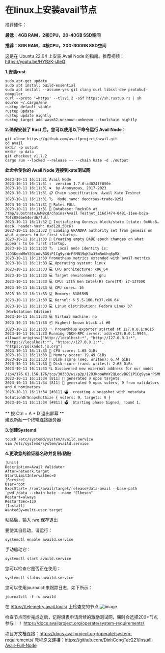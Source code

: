 # 在linux上安装avail节点

推荐硬件：

**最低：4GB RAM，2核CPU，20-40GB SSD空间**

**推荐：8GB RAM，4核CPU，200-300GB SSD空间**

这是在 Ubuntu 22.04 上安装 Avail Node 的指南。推荐视频：https://youtu.be/HYBzK-jJIeQ

**1.安装rust**

    sudo apt-get update
    sudo apt install build-essential
    sudo apt install --assume-yes git clang curl libssl-dev protobuf-compiler
    curl --proto '=https' --tlsv1.2 -sSf https://sh.rustup.rs | sh
    source ~/.cargo/env
    rustup default stable
    rustup update
    rustup update nightly
    rustup target add wasm32-unknown-unknown --toolchain nightly

**2.确保安装了 Rust 后，您可以使用以下命令运行 Avail Node：**

    git clone https://github.com/availproject/avail.git
    cd avail
    mkdir -p output
    mkdir -p data
    git checkout v1.7.2
    cargo run --locked --release -- --chain kate -d ./output

**此命令使你的 Avail Node 连接到kate测试网**

    2023-10-11 16:11:31 Avail Node    
    2023-10-11 16:11:31 ✌️  version 1.7.0-ad024ff050e    
    2023-10-11 16:11:31 ❤️  by Anonymous, 2017-2023    
    2023-10-11 16:11:31 📋 Chain specification: Avail Kate Testnet    
    2023-10-11 16:11:31 🏷  Node name: decorous-trade-0251    
    2023-10-11 16:11:31 👤 Role: FULL    
    2023-10-11 16:11:31 💾 Database: RocksDb at /tmp/substrateJwM8xd/chains/Avail Testnet_116d7474-0481-11ee-bc2a-7bfc086be54e/db/full    
    2023-10-11 16:11:32 🔨 Initializing Genesis block/state (state: 0x6bc8…8ac6, header-hash: 0xd120…50c6)    
    2023-10-11 16:11:32 👴 Loading GRANDPA authority set from genesis on what appears to be first startup.    
    2023-10-11 16:11:33 👶 Creating empty BABE epoch changes on what appears to be first startup.    
    2023-10-11 16:11:33 🏷  Local node identity is: 12D3KooWMmY2QLodvBGSiP1Cg9ysWrPSMN19qK3w35mRnUhq6pMX    
    2023-10-11 16:11:33 Prometheus metrics extended with avail metrics    
    2023-10-11 16:11:33 💻 Operating system: linux    
    2023-10-11 16:11:33 💻 CPU architecture: x86_64    
    2023-10-11 16:11:33 💻 Target environment: gnu    
    2023-10-11 16:11:33 💻 CPU: 13th Gen Intel(R) Core(TM) i7-13700K    
    2023-10-11 16:11:33 💻 CPU cores: 16    
    2023-10-11 16:11:33 💻 Memory: 31863MB    
    2023-10-11 16:11:33 💻 Kernel: 6.5.5-100.fc37.x86_64    
    2023-10-11 16:11:33 💻 Linux distribution: Fedora Linux 37 (Workstation Edition)    
    2023-10-11 16:11:33 💻 Virtual machine: no    
    2023-10-11 16:11:33 📦 Highest known block at #0    
    2023-10-11 16:11:33 〽️ Prometheus exporter started at 127.0.0.1:9615    
    2023-10-11 16:11:33 Running JSON-RPC server: addr=127.0.0.1:9944, allowed origins=["http://localhost:*", "http://127.0.0.1:*", "https://localhost:*", "https://127.0.0.1:*", "https://polkadot.js.org"]    
    2023-10-11 16:11:33 🏁 CPU score: 1.65 GiBs    
    2023-10-11 16:11:33 🏁 Memory score: 19.49 GiBs    
    2023-10-11 16:11:33 🏁 Disk score (seq. writes): 6.74 GiBs    
    2023-10-11 16:11:33 🏁 Disk score (rand. writes): 2.65 GiBs    
    2023-10-11 16:11:33 🔍 Discovered new external address for our node: /ip4/176.61.156.176/tcp/30333/ws/p2p/12D3KooWMmY2QLodvBGSiP1Cg9ysWrPSMN19qK3w35mRnUhq6pMX    
    2023-10-11 16:11:34 [811] 💸 generated 9 npos targets    
    2023-10-11 16:11:34 [811] 💸 generated 9 npos voters, 9 from validators and 0 nominators    
    2023-10-11 16:11:34 [#811] 🗳  creating a snapshot with metadata SolutionOrSnapshotSize { voters: 9, targets: 9 }    
    2023-10-11 16:11:34 [#811] 🗳  Starting phase Signed, round 1.

** 按 Ctrl + A + D 退出屏幕 **  
建议新起一个终端连接服务器

**3.创建Systemd**

    touch /etc/systemd/system/availd.service
    vim /etc/systemd/system/availd.service

**4.更改您的验证器名称并复制/粘贴**

    [Unit] 
    Description=Avail Validator
    After=network.target
    StartLimitIntervalSec=0
    [Service] 
    User=root 
    ExecStart= /root/avail/target/release/data-avail --base-path `pwd`/data --chain kate --name "Elkeson"
    Restart=always 
    RestartSec=120
    [Install] 
    WantedBy=multi-user.target

粘贴后，输入 :wq 保存退出



要使其自启动，请运行：

    systemctl enable availd.service

手动启动它：

    systemctl start availd.service

您可以检查它是否正在使用：

    systemctl status availd.service

您可以使用journalctl来跟踪日志，如下所示：

    journalctl -f -u availd

在 https://telemetry.avail.tools/ 上检查您的节点
![image](https://github.com/Elkesonhang/Install-avail-node-on-linux/assets/50800858/37af05af-80ba-472c-b6df-b52da0cf5f7b)


检查节点同步完成之后，记得填表申请后续的激励测试网，届时会选择200+节点参与！！
https://docs.availproject.org/operate/system-requirements/


项目方文档连接：https://docs.availproject.org/operate/system-requirements/
教程原文连接：https://github.com/DinhCongTac221/Install-Avail-Full-Node

